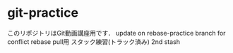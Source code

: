 ﻿# git-practice
このリポジトリはGit動画講座用です．
update on rebase-practice branch for conflict
rebase pull用
スタック練習(トラック済み)
2nd stash
